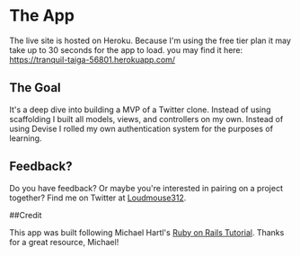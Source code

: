 # The App
The live site is hosted on Heroku. Because I'm using the free tier plan it may take up to 30 seconds for the app to load. you may find it here: https://tranquil-taiga-56801.herokuapp.com/

## The Goal

It's a deep dive into building a MVP of a Twitter clone. Instead of using scaffolding I built all models, views, and controllers on my own. Instead of using Devise I rolled my own authentication system for the purposes of learning.

## Feedback?

Do you have feedback? Or maybe you're interested in pairing on a project together? Find me on Twitter at [Loudmouse312](https://twitter.com/loudmouse312).

##Credit

This app was built following Michael Hartl's
[Ruby on Rails Tutorial](http://www.railstutorial.org/). Thanks for a great resource, Michael!
